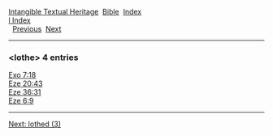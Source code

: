 [Intangible Textual Heritage](../../index)  [Bible](../index) 
[Index](index)   
[l Index](_l_)  
  [Previous](c06925)  [Next](c06927) 

------------------------------------------------------------------------

### &lt;lothe&gt; 4 entries

[Exo 7:18](../kjv/exo007.htm#018)  
[Eze 20:43](../kjv/eze020.htm#043)  
[Eze 36:31](../kjv/eze036.htm#031)  
[Eze 6:9](../kjv/eze006.htm#009)  

------------------------------------------------------------------------

[Next: lothed (3)](c06927)
